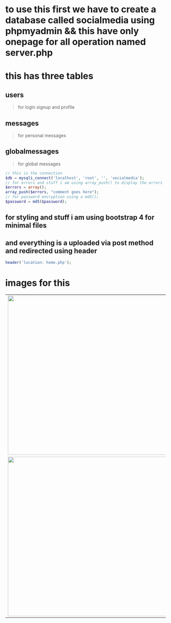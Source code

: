 # to use this first we have to create a database called socialmedia using phpmyadmin && this have only onepage for all operation named server.php
# this has three tables 
## users
>for login signup and profile 
## messages
>for personal messages
## globalmessages
>for global messages
```php
// this is the connection
$db = mysqli_connect('localhost', 'root', '', 'socialmedia');
// for errors and stuff i am using array_push() to display the errors
$errors = array();
array_push($errors, "comment goes here");
// for password encryption using a md5(); 
$password = md5($password);
```
## for styling and stuff i am using bootstrap 4 for minimal files
## and everything is a uploaded via post method and redirected using header
```php
header('location: home.php');
```
# images for this
<table>
  <tr>
    <td>
<img src="https://user-images.githubusercontent.com/62329524/104124247-b0449480-5347-11eb-8f7a-66e5c5409020.png" width="500" height="500" />
      </td><td>
<img src="https://user-images.githubusercontent.com/62329524/104124250-b2a6ee80-5347-11eb-9b91-d1fe83b0233d.png" width="500" height="500" />
    </td></tr>
  <tr><td>
<img src="https://user-images.githubusercontent.com/62329524/104123593-fd266c00-5343-11eb-8193-188b53286d5b.png" width="500" height="500" />
    </td><td>
<img src="https://user-images.githubusercontent.com/62329524/104123582-e97b0580-5343-11eb-9e56-e9a3d33288f9.png" width="500" height="500" />
    </td></tr>
  </table>
